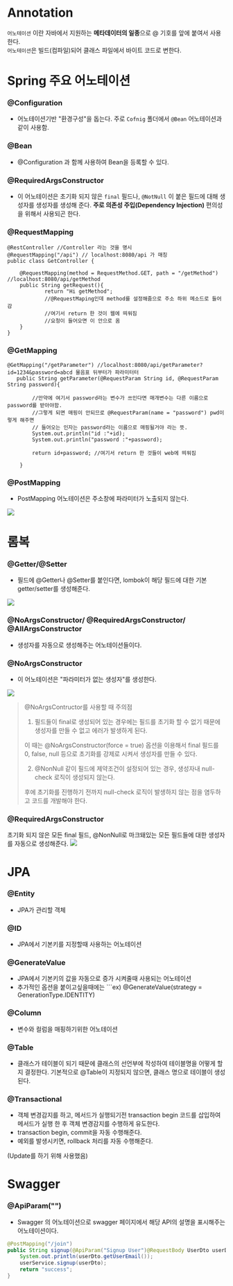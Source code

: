 # Annotation
`어노테이션` 이란 자바에서 지원하는 **메타데이터의 일종**으로 @ 기호를 앞에 붙여서 사용한다.   
`어노테이션`은 빌드(컴파일)되어 클래스 파일에서 바이트 코드로 변한다.

# Spring 주요 어노테이션
### @Configuration
- 어노테이션기반 "환경구성"을 돕는다. 주로 ```Cofnig``` 폴더에서 ```@Bean``` 어노테이션과 같이 사용함.

### @Bean
- @Configuration 과 함께 사용하여 Bean을 등록할 수 있다.

### @RequiredArgsConstructor
- 이 어노테이션은 초기화 되지 않은 ```final``` 필드나, ```@NotNull```   이 붙은 필드에 대해 생성자를 생성자를 생성해 준다. **주로 의존성 주입(Dependency Injection)** 편의성을 위해서 사용되곤 한다.

### @RequestMapping
```
@RestController //Controller 라는 것을 명시
@RequestMapping("/api") // localhost:8080/api 가 매칭
public class GetController {
 
    @RequestMapping(method = RequestMethod.GET, path = "/getMethod") //localhost:8080/api/getMethod
    public String getRequest(){
            return "Hi getMethod";
            //@RequestMaping인데 method를 설정해줌으로 주소 하위 메소드로 들어감
            //여기서 return 한 것이 웹에 띄워짐
            //요청이 들어오면 이 안으로 옴
    }
}
```   

### @GetMapping   
```
@GetMapping("/getParameter") //localhost:8080/api/getParameter?id=1234&password=abcd 물음표 뒤부터가 파라미터터
   public String getParameter(@RequestParam String id, @RequestParam String password){
 
        //만약에 여기서 password라는 변수가 쓰인다면 매개변수는 다른 이름으로 password를 받아야함.
        //그렇게 되면 매핑이 안되므로 @RequestParam(name = "password") pwd이렇게 해주면
        // 들어오는 인자는 password라는 이름으로 매핑될거야 라는 뜻.
        System.out.println("id :"+id);
        System.out.println("password :"+password);
 
        return id+password; //여기서 return 한 것들이 web에 띄워짐
 
    }
```

### @PostMapping
- PostMapping 어노테이션은 주소창에 파라미터가 노출되지 않는다.

<img src = "img/CRUD.png">

# 롬복
### @Getter/@Setter
- 필드에 @Getter나 @Setter를 붙인다면, lombok이 해당 필드에 대한 기본 getter/setter를 생성해준다.

<img src ="img/gsetter.png">

### @NoArgsConstructor/ @RequiredArgsConstructor/ @AllArgsConstructor

- 생성자를 자동으로 생성해주는 어노테이션들이다.

### @NoArgsConstructor
- 이 어노테이션은 "파라미터가 없는 생성자"를 생성한다.

<img src = "img/noargsconstructor.png">
   
>
> @NoArgsContructor를 사용할 때 주의점
> 
> 1. 필드들이 final로 생성되어 있는 경우에는 필드를 초기화 할 수 없기 때문에 생성자를 만들 수 없고 에러가 발생하게 된다.
>
> 이 때는 @NoArgsConstructor(force = true) 옵션을 이용해서 final 필드를 0, false, null 등으로 초기화를 강제로 시켜서 생성자를 만들 수 있다.
>
> 2. @NonNull 같이 필드에 제약조건이 설정되어 있는 경우, 생성자내 null-check 로직이 생성되지 않는다.
>
> 후에 초기화를 진행하기 전까지 null-check 로직이 발생하지 않는 점을 염두하고 코드를 개발해야 한다.


### @RequiredArgsConstructor
초기화 되지 않은 모든 final 필드, @NonNull로 마크돼있는 모든 필드들에 대한 생성자를 자동으로 생성해준다.
<img src ="img/RequiredArgsConstructor.png">

# JPA
### @Entity
- JPA가 관리할 객체

### @ID
- JPA에서 기본키를 지정할때 사용하는 어노테이션

### @GenerateValue
- JPA에서 기본키의 값을 자동으로 증가 시켜줄때 사용되는 어노테이션
- 추가적인 옵션을 붙이고싶을때에는 ```ex) @GenerateValue(strategy = GenerationType.IDENTITY)

### @Column
- 변수와 컬럼을 매핑하기위한 어노테이션

### @Table
- 클래스가 테이블이 되기 때문에 클래스의 선언부에 작성하여 테이블명을 어떻게 할지 결정한다. 기본적으로 @Table이 지정되지 않으면, 클래스 명으로 테이블이 생성된다.

### @Transactional
- 객체 변경감지를 하고, 메서드가 실행되기전 transaction begin 코드를 삽입하여 메서드가 실행 한 후 객체 변경감지를 수행하게 유도한다.
- transaction begin, commit을 자동 수행해준다.
- 예외를 발생시키면, rollback 처리를 자동 수행해준다.   

(Update를 하기 위해 사용했음)


# Swagger
### @ApiParam("")
- Swagger 의 어노테이션으로 swagger 페이지에서 해당 API의 설명을 표시해주는 어노테이션이다.

```java
@PostMapping("/join")
public String signup(@ApiParam("Signup User")@RequestBody UserDto userDto){
    System.out.println(userDto.getUserEmail());
    userService.signup(userDto);
    return "success";
}
```